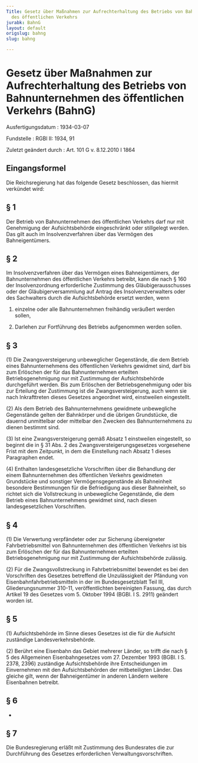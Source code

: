 ```yaml
---
Title: Gesetz über Maßnahmen zur Aufrechterhaltung des Betriebs von Bahnunternehmen
  des öffentlichen Verkehrs
jurabk: BahnG
layout: default
origslug: bahng
slug: bahng

---
```


# Gesetz über Maßnahmen zur Aufrechterhaltung des Betriebs von Bahnunternehmen des öffentlichen Verkehrs (BahnG)

Ausfertigungsdatum
:   1934-03-07

Fundstelle
:   RGBl II: 1934, 91

Zuletzt geändert durch
:   Art. 101 G v. 8.12.2010 I 1864


## Eingangsformel

Die Reichsregierung hat das folgende Gesetz beschlossen, das hiermit verkündet wird:


## § 1

Der Betrieb von Bahnunternehmen des öffentlichen Verkehrs darf nur mit Genehmigung der Aufsichtsbehörde eingeschränkt oder stillgelegt werden. Das gilt auch im Insolvenzverfahren über das Vermögen des Bahneigentümers.


## § 2

Im Insolvenzverfahren über das Vermögen eines Bahneigentümers, der Bahnunternehmen des öffentlichen Verkehrs betreibt, kann die nach § 160 der Insolvenzordnung erforderliche Zustimmung des Gläubigerausschusses oder der Gläubigerversammlung auf Antrag des Insolvenzverwalters oder des Sachwalters durch die Aufsichtsbehörde ersetzt werden, wenn

1.  einzelne oder alle Bahnunternehmen freihändig veräußert werden sollen,


2.  Darlehen zur Fortführung des Betriebs aufgenommen werden sollen.





## § 3

(1) Die Zwangsversteigerung unbeweglicher Gegenstände, die dem Betrieb eines Bahnunternehmens des öffentlichen Verkehrs gewidmet sind, darf bis zum Erlöschen der für das Bahnunternehmen erteilten Betriebsgenehmigung nur mit Zustimmung der Aufsichtsbehörde durchgeführt werden. Bis zum Erlöschen der Betriebsgenehmigung oder bis zur Erteilung der Zustimmung ist die Zwangsversteigerung, auch wenn sie nach Inkrafttreten dieses Gesetzes angeordnet wird, einstweilen eingestellt.

(2) Als dem Betrieb des Bahnunternehmens gewidmete unbewegliche Gegenstände gelten der Bahnkörper und die übrigen Grundstücke, die dauernd unmittelbar oder mittelbar den Zwecken des Bahnunternehmens zu dienen bestimmt sind.

(3) Ist eine Zwangsversteigerung gemäß Absatz 1 einstweilen eingestellt, so beginnt die in § 31 Abs. 2 des Zwangsversteigerungsgesetzes vorgesehene Frist mit dem Zeitpunkt, in dem die Einstellung nach Absatz 1 dieses Paragraphen endet.

(4) Enthalten landesgesetzliche Vorschriften über die Behandlung der einem Bahnunternehmen des öffentlichen Verkehrs gewidmeten Grundstücke und sonstiger Vermögensgegenstände als Bahneinheit besondere Bestimmungen für die Befriedigung aus dieser Bahneinheit, so richtet sich die Vollstreckung in unbewegliche Gegenstände, die dem Betrieb eines Bahnunternehmens gewidmet sind, nach diesen landesgesetzlichen Vorschriften.


## § 4

(1) Die Verwertung verpfändeter oder zur Sicherung übereigneter Fahrbetriebsmittel von Bahnunternehmen des öffentlichen Verkehrs ist bis zum Erlöschen der für das Bahnunternehmen erteilten Betriebsgenehmigung nur mit Zustimmung der Aufsichtsbehörde zulässig.

(2) Für die Zwangsvollstreckung in Fahrbetriebsmittel bewendet es bei den Vorschriften des Gesetzes betreffend die Unzulässigkeit der Pfändung von Eisenbahnfahrbetriebsmitteln in der im Bundesgesetzblatt Teil III, Gliederungsnummer 310-11, veröffentlichten bereinigten Fassung, das durch Artikel 19 des Gesetzes vom 5. Oktober 1994 (BGBl. I S. 2911) geändert worden ist.


## § 5

(1) Aufsichtsbehörde im Sinne dieses Gesetzes ist die für die Aufsicht zuständige Landesverkehrsbehörde.

(2) Berührt eine Eisenbahn das Gebiet mehrerer Länder, so trifft die nach § 5 des Allgemeinen Eisenbahngesetzes vom 27. Dezember 1993 (BGBl. I S. 2378, 2396) zuständige Aufsichtsbehörde ihre Entscheidungen im Einvernehmen mit den Aufsichtsbehörden der mitbeteiligten Länder. Das gleiche gilt, wenn der Bahneigentümer in anderen Ländern weitere Eisenbahnen betreibt.


## § 6

-


## § 7

Die Bundesregierung erläßt mit Zustimmung des Bundesrates die zur Durchführung des Gesetzes erforderlichen Verwaltungsvorschriften.

